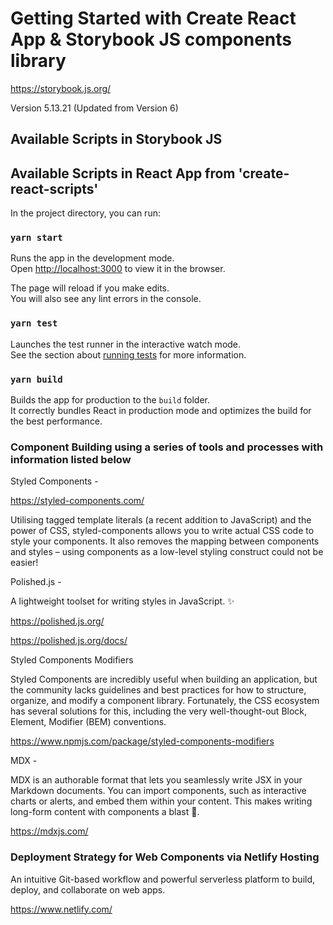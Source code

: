 # Getting Started with Create React App & Storybook JS components library

https://storybook.js.org/

Version 5.13.21 (Updated from Version 6)

## Available Scripts in Storybook JS

## Available Scripts in React App from 'create-react-scripts'

In the project directory, you can run:

### `yarn start`

Runs the app in the development mode.\
Open [http://localhost:3000](http://localhost:3000) to view it in the browser.

The page will reload if you make edits.\
You will also see any lint errors in the console.

### `yarn test`

Launches the test runner in the interactive watch mode.\
See the section about [running tests](https://facebook.github.io/create-react-app/docs/running-tests) for more information.

### `yarn build`

Builds the app for production to the `build` folder.\
It correctly bundles React in production mode and optimizes the build for the best performance.

### Component Building using a series of tools and processes with information listed below

Styled Components -

https://styled-components.com/

Utilising tagged template literals (a recent addition to JavaScript) and the power of CSS, styled-components allows you to write actual CSS code to style your components. It also removes the mapping between components and styles – using components as a low-level styling construct could not be easier!

Polished.js - 

A lightweight toolset for writing styles in JavaScript. ✨

https://polished.js.org/

https://polished.js.org/docs/


Styled Components Modifiers

Styled Components are incredibly useful when building an application, but the community lacks guidelines and best practices for how to structure, organize, and modify a component library. Fortunately, the CSS ecosystem has several solutions for this, including the very well-thought-out Block, Element, Modifier (BEM) conventions.

https://www.npmjs.com/package/styled-components-modifiers


MDX -

MDX is an authorable format that lets you seamlessly write JSX in your Markdown documents. You can import components, such as interactive charts or alerts, and embed them within your content. This makes writing long-form content with components a blast 🚀.

https://mdxjs.com/

### Deployment Strategy for Web Components via Netlify Hosting

An intuitive Git-based workflow and powerful serverless platform to build, deploy, and collaborate on web apps.

https://www.netlify.com/






